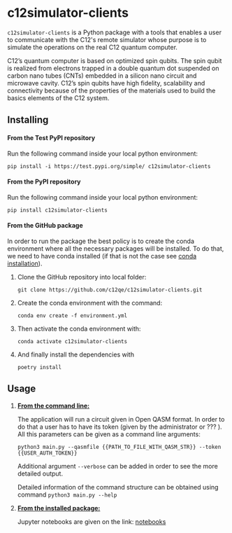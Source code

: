 # c12simulator-clients

`c12simulator-clients` is a Python package with a tools that enables a user to communicate with the 
C12's remote simulator whose purpose
is to simulate the operations on the real C12 quantum computer. 

C12’s quantum computer is based on optimized
spin qubits. The spin qubit is realized from electrons trapped in a double quantum dot suspended on carbon 
nano tubes (CNTs) embedded in a silicon nano circuit and microwave cavity. C12’s spin qubits have 
high fidelity, scalability and connectivity because of the properties of the materials used to build the basics 
elements of the C12 system.

## Installing

#### From the Test PyPI repository

Run the following command inside your local python environment:

`pip install -i https://test.pypi.org/simple/ c12simulator-clients`

#### From the PyPI repository

Run the following command inside your local python environment:

`pip install c12simulator-clients`

#### From the GitHub package
In order to run the package the best policy is to create the conda environment where
all the necessary packages will be installed. To do that, we need to have conda installed (if that
is not the case see <a href="https://conda.io/projects/conda/en/latest/user-guide/install/index.html#regular-installation">conda installation</a>).
<ol>
<li> Clone the GitHub repository into local folder:

`git clone https://github.com/c12qe/c12simulator-clients.git`

</li>

<li> Create the conda environment with the command:

`conda env create -f environment.yml`
</li>
<li> Then activate the conda environment with:

`conda activate c12simulator-clients`
</li>
<li> And finally install the dependencies with 

`poetry install`
</li>
</ol>


## Usage

<ol>

<li> <b> <u>From the command line:</u></b> </li>


The application will run a circuit given in Open QASM format. In order to do that a user has to have its
token (given by the administrator or ??? ). All this parameters can be given as a command line arguments:

`python3 main.py --qasmfile {{PATH_TO_FILE_WITH_QASM_STR}} --token {{USER_AUTH_TOKEN}}`

Additional argument `--verbose` can be added in order to see the more detailed output.

Detailed information of the command structure can be obtained using command `python3 main.py --help`


<li> <b> <u>From the installed package:</u></b> </li>

Jupyter notebooks are given on the link: <a href="?">notebooks</a>

</ol>

